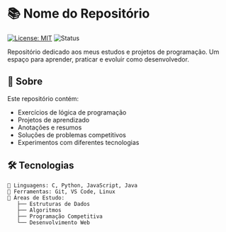 # 📚 Nome do Repositório

[![License: MIT](https://img.shields.io/badge/License-MIT-blue.svg)](https://opensource.org/licenses/MIT)
![Status](https://img.shields.io/badge/Status-Em%20Desenvolvimento-brightgreen)

Repositório dedicado aos meus estudos e projetos de programação. Um espaço para aprender, praticar e evoluir como desenvolvedor.

## 🎯 Sobre

Este repositório contém:
- Exercícios de lógica de programação
- Projetos de aprendizado
- Anotações e resumos
- Soluções de problemas competitivos
- Experimentos com diferentes tecnologias

## 🛠️ Tecnologias

```text
📌 Linguagens: C, Python, JavaScript, Java
📌 Ferramentas: Git, VS Code, Linux
📌 Áreas de Estudo: 
   ├── Estruturas de Dados
   ├── Algoritmos
   ├── Programação Competitiva
   └── Desenvolvimento Web

